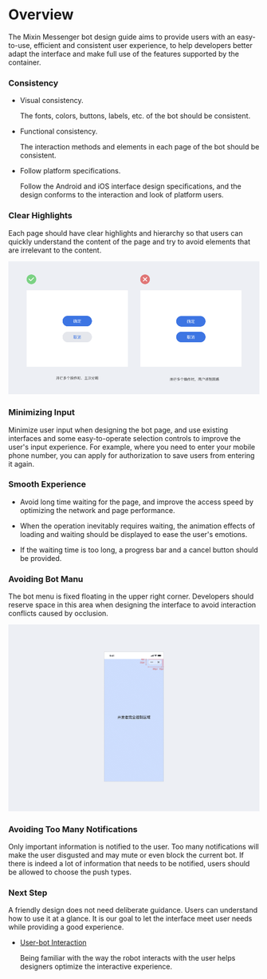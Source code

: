 # Overview

The Mixin Messenger bot design guide aims to provide users with an easy-to-use, efficient and consistent user experience, to help developers better adapt the interface and make full use of the features supported by the container.

### Consistency

- Visual consistency.

  The fonts, colors, buttons, labels, etc. of the bot should be consistent.

- Functional consistency.

  The interaction methods and elements in each page of the bot should be consistent.

- Follow platform specifications.

  Follow the Android and iOS interface design specifications, and the design conforms to the interaction and look of platform users.

### Clear Highlights

Each page should have clear highlights and hierarchy so that users can quickly understand the content of the page and try to avoid elements that are irrelevant to the content.

![TODO: English Version IMG, Highlights](./overview-point.png)

### Minimizing Input
  
Minimize user input when designing the bot page, and use existing interfaces and some easy-to-operate selection controls to improve the user's input experience. For example, where you need to enter your mobile phone number, you can apply for authorization to save users from entering it again.

### Smooth Experience

- Avoid long time waiting for the page, and improve the access speed by optimizing the network and page performance.

- When the operation inevitably requires waiting, the animation effects of loading and waiting should be displayed to ease the user's emotions.

- If the waiting time is too long, a progress bar and a cancel button should be provided.

### Avoiding Bot Manu

The bot menu is fixed floating in the upper right corner. Developers should reserve space in this area when designing the interface to avoid interaction conflicts caused by occlusion.

![TODO: English Version IMG, Avoiding Bot Manu](./overview-nav-capsule.png)

### Avoiding Too Many Notifications

Only important information is notified to the user. Too many notifications will make the user disgusted and may mute or even block the current bot. If there is indeed a lot of information that needs to be notified, users should be allowed to choose the push types.

### Next Step

A friendly design does not need deliberate guidance. Users can understand how to use it at a glance. It is our goal to let the interface meet user needs while providing a good experience.

- [User-bot Interaction](./user-interaction)

  Being familiar with the way the robot interacts with the user helps designers optimize the interactive experience.
